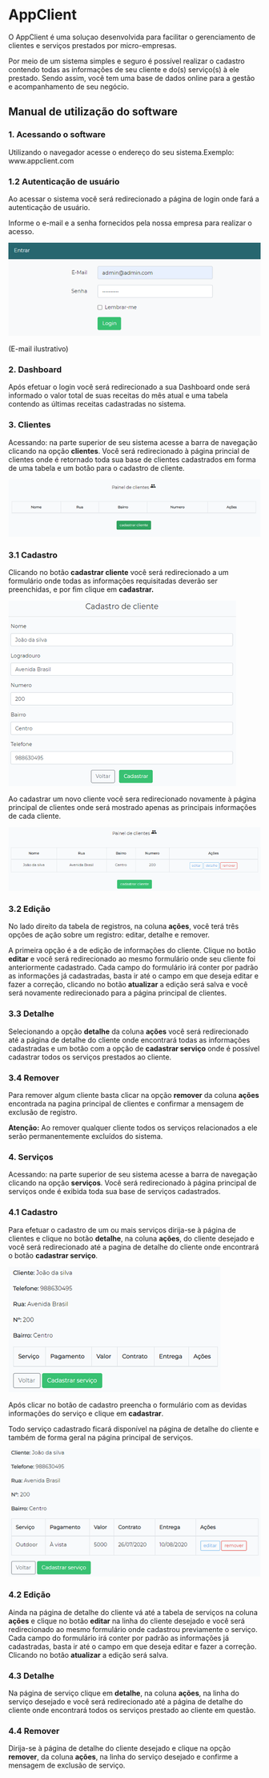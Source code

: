  <h1>AppClient</h1>
    <p>O AppClient é uma soluçao desenvolvida para facilitar o gerenciamento de clientes e serviços prestados por micro-empresas.
    <p>Por meio de um sistema simples e seguro é possível realizar o cadastro contendo todas as informações de seu cliente e do(s) serviço(s) à ele prestado. 
    Sendo assim, você tem uma base de dados online para a gestão e acompanhamento de seu negócio.
    </p>
    <h2>Manual de utilização do software</h2>
    <h3>1. Acessando o software</h3>
    <p>Utilizando o navegador acesse o endereço do seu sistema.Exemplo: www.appclient.com</p>
    <h3>1.2 Autenticação de usuário</h3>
    <p>Ao acessar o sistema você será redirecionado a página de login onde fará a autenticação de usuário.</p>
    <p>Informe o e-mail e a senha fornecidos pela nossa empresa para realizar o acesso.</p>
    <img src="img/login.png" alt="">
    <p>(E-mail ilustrativo)</p>
    <h3>2. Dashboard</h3>
    <p>Após efetuar o login você será redirecionado a sua Dashboard onde será informado o valor total de suas receitas do mês atual e uma tabela contendo as últimas
    receitas cadastradas no sistema.</p>
    <h3>3. Clientes</h3>
    <p>Acessando: na parte superior de seu sistema acesse a barra de navegação clicando na opção <b>clientes</b>. Você será redirecionado à página princial de clientes 
    onde é retornado toda sua base de clientes cadastrados em forma de uma tabela e um botão para o cadastro de cliente.</p>
    <img src="img/btn.png"> 
    <h3>3.1 Cadastro</h3>
    <p>Clicando no botão <b>cadastrar cliente</b> você será redirecionado a um formulário onde todas as informações requisitadas deverão ser preenchidas, 
    e por fim clique em <b>cadastrar.</b></p>
    <img src="img/cad.png" alt="">
    <p>Ao cadastrar um novo cliente você sera redirecionado novamente à página principal de clientes onde será mostrado apenas as principais informações de cada cliente.</p>
    <img src="img/cliente.png" alt="">
    <h3>3.2 Edição</h3>
    <p>No lado direito da tabela de registros, na coluna <b>ações</b>, você terá três opções de ação sobre um registro: editar, detalhe e remover.</p>
    <p>A primeira opção é a de edição de informações do cliente. Clique no botão <b>editar</b> e você será redirecionado ao mesmo formulário onde seu cliente foi 
    anteriormente cadastrado. Cada campo do formulário irá conter por padrão as informações já cadastradas, basta ir até o campo em que deseja editar e fazer a correção, 
    clicando no botão <b>atualizar</b> a edição será salva e você será novamente redirecionado para a página principal de clientes.</p>
    <h3>3.3 Detalhe</h3>
    <p>Selecionando a opção <b>detalhe</b> da coluna <b>ações</b> você será redirecionado até a página de detalhe do cliente onde encontrará todas as informações cadastradas 
    e um botão com a opção de <b>cadastrar serviço</b> onde é possível cadastrar todos os serviços prestados ao cliente.</p>
    <h3>3.4 Remover</h3>
    <p>Para remover algum cliente basta clicar na opção <b>remover</b> da coluna <b>ações</b> encontrada na pagina principal de clientes e confirmar a mensagem de 
    exclusão de registro.</p>
    <p><b>Atenção:</b> Ao remover qualquer cliente todos os serviços relacionados a ele serão permanentemente excluídos do sistema.</p>
    <h3>4. Serviços</h3>
    <p>Acessando: na parte superior de seu sistema acesse a barra de navegação clicando na opção <b>serviços</b>. Você será redirecionado à página principal de serviços 
    onde é exibida toda sua base de serviços cadastrados.</p>
    <h3>4.1 Cadastro</h3>
    <p>Para efetuar o cadastro de um ou mais serviços dirija-se à página de clientes e clique no botão <b>detalhe</b>, na coluna <b>ações</b>, do cliente desejado e você 
    será redirecionado até a pagina de detalhe do cliente onde encontrará o botão <b>cadastrar serviço</b>. </p>
    <img src="img/cadService.png" alt="">
    <p>Após clicar no botão de cadastro preencha o formulário com as devidas informações do serviço e clique em <b>cadastrar</b>.</p>
    <p>Todo serviço cadastrado ficará disponível na página de detalhe do cliente e também de forma geral na página principal de serviços.</p>
    <img src="img/service.png" alt="">
    <h3>4.2 Edição</h3>
    <p>Ainda na página de detalhe do cliente vá até a tabela de serviços na coluna <b>ações</b> e clique no botão <b>editar</b> na linha do cliente desejado e você será 
    redirecionado ao mesmo formulário onde cadastrou previamente o serviço. Cada campo do formulário irá conter por padrão as informações já cadastradas, basta ir até o
    campo em que deseja editar e fazer a correção. Clicando no botão <b>atualizar</b> a edição será salva.</p>
    <h3>4.3 Detalhe</h3>
    <p>Na página de serviço clique em <b>detalhe</b>, na coluna <b>ações</b>, na linha do serviço desejado e você será redirecionado até a página de detalhe do cliente 
    onde encontrará todos os serviços prestado ao cliente em questão.</p>
    <h3>4.4 Remover</h3>
    <p>Dirija-se à página de detalhe do cliente desejado e clique na opção <b>remover</b>, da coluna <b>ações</b>, na linha do serviço desejado e confirme a mensagem de 
    exclusão de serviço.</p>
